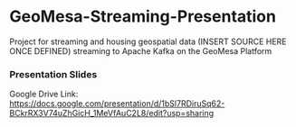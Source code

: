 # GeoMesa-Streaming-Presentation
Project for streaming and housing geospatial data (INSERT SOURCE HERE ONCE DEFINED) streaming to Apache Kafka on the GeoMesa Platform

### Presentation Slides
Google Drive Link: https://docs.google.com/presentation/d/1bSl7RDiruSq62-BCkrRX3V74uZhGicH_1MeVfAuC2L8/edit?usp=sharing
